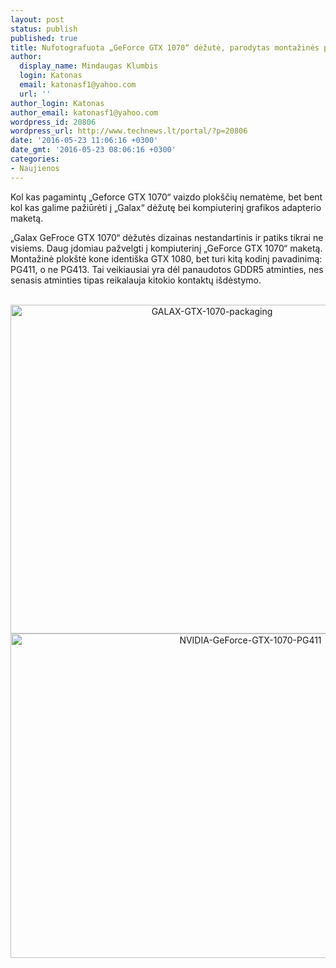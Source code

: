 ```yaml
---
layout: post
status: publish
published: true
title: Nufotografuota „GeForce GTX 1070“ dėžutė, parodytas montažinės plokštės maketas
author:
  display_name: Mindaugas Klumbis
  login: Katonas
  email: katonasf1@yahoo.com
  url: ''
author_login: Katonas
author_email: katonasf1@yahoo.com
wordpress_id: 20806
wordpress_url: http://www.technews.lt/portal/?p=20806
date: '2016-05-23 11:06:16 +0300'
date_gmt: '2016-05-23 08:06:16 +0300'
categories:
- Naujienos
---
```

<p>Kol kas pagamintų „Geforce GTX 1070“ vaizdo plokščių nematėme, bet bent kol kas galime pažiūrėti į „Galax“ dėžutę bei kompiuterinį grafikos adapterio maketą.</p>
<p>„Galax GeFroce GTX 1070“ dėžutės dizainas nestandartinis ir patiks tikrai ne visiems. Daug įdomiau pažvelgti į kompiuterinį „GeForce GTX 1070“ maketą. Montažinė plokštė kone identiška GTX 1080, bet turi kitą kodinį pavadinimą: PG411, o ne PG413. Tai veikiausiai yra dėl panaudotos GDDR5 atminties, nes senasis atminties tipas reikalauja kitokio kontaktų išdėstymo.</p>
<p style="text-align: center;"> <a href="http://www.technews.lt/portal/wp-content/uploads/2016/05/GALAX-GTX-1070-packaging.jpg"><img class="alignnone wp-image-20808 size-full" src="http://www.technews.lt/portal/wp-content/uploads/2016/05/GALAX-GTX-1070-packaging.jpg" alt="GALAX-GTX-1070-packaging" width="629" height="526" /></a><a href="http://www.technews.lt/portal/wp-content/uploads/2016/05/NVIDIA-GeForce-GTX-1070-PG411.png"><img class="alignnone wp-image-20807 size-full" src="http://www.technews.lt/portal/wp-content/uploads/2016/05/NVIDIA-GeForce-GTX-1070-PG411.png" alt="NVIDIA-GeForce-GTX-1070-PG411" width="752" height="519" /></a></p>
